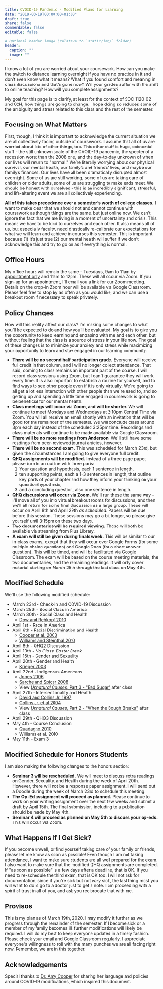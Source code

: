 ```yaml
---
title: CVOID-19 Pandemic - Modified Plans for Learning
date: "2019-03-19T00:00:00+01:00"
draft: true
share: false
commendable: false
editable: false

# Optional header image (relative to `static/img/` folder).
header:
  caption: ""
  image: ""
---
```


I know a lot of you are worried about your coursework. How can you make the switch to distance learning overnight if you have no practice in it and don’t even know what it means? What if you found comfort and meaning in class discussions and that’s gone now? Will your grades suffer with the shift to online teaching? How will you complete assignments? 

My goal for this page is to clarify, at least for the context of SOC 1120-02 and 02H, how things are going to change. I hope doing so reduces some of the ambiguity and stress related to this class and the rest of the semester.

## Focusing on What Matters
First, though, I think it is important to acknowledge the current situation we are all collectively facing outside of coursework. I assume that all of us are worried about lots of other things, too. This other stuff is huge, existential stuff - the still unknown scale of the CVOID-19 pandemic, the specter of a recession worst than the 2008 one, and the day-to-day unknown of when our lives will return to "normal." We’re literally worrying about our physical survival, our mental health, our family’s and friends’ lives, and maybe our family’s finances. Our lives have all been dramatically disrupted almost overnight. Some of us are still working, some of us are taking care of children or older adults, some of us are struggling to make ends meet. We should be honest with ourselves - this is an incredibly significant, stressful, and life-altering event we are all collectively experiencing.

**All of this takes precedence over a semester’s worth of college classes.** I want to make clear that we should not and cannot continue with coursework as though things are the same, but just online now. We can’t ignore the fact that we are living in a moment of uncertainty and crisis. This means we have to be kind to ourselves and each other. It also means all of us, but especially faculty, need drastically re-calibrate our expectations for what we will learn and achieve in courses this semester. This is important because (1) it’s just true (2) our mental health will suffer if we don’t acknowledge this and try to go on as if everything is normal. 

## Office Hours
My office hours will remain the same - Tuesdays, 9am to 11am by [appointment only](https://calendly.com/chris-prener) and 11am to 12pm. These will all occur via Zoom. If you sign-up for an appointment, I'll email you a link for our Zoom meeting. Details on the drop-in Zoom hour will be available via Google Classroom. Please feel free to stop by as often as you would like, and we can use a breakout room if necessary to speak privately.

## Policy Changes
How will this reality affect our class? I’m making some changes to what you’ll be expected to do and how you’ll be evaluated. My goal is to give you the opportunity to keep learning and engaging with me and each other, but without feeling that the class is a source of stress in your life now. The goal of these changes is to minimize your anxiety and stress while maximizing your opportunity to learn and stay engaged in our learning community.

  * **There will be no second half participation grade.** Everyone will receive full credit in that column, and I will no longer collect attendance. That said, coming to class remains an important part of the course. I will record class sessions using Zoom, but I can't guarantee they will work every time. It is also important to establish a routine for yourself, and to find ways to see other people even if it is only virtually. We're going to all get a lot less interaction with other people than we're used to, and so getting up and spending a little time engaged in coursework is going to be beneficial for our mental health.
  * **Class meetings will occur via Zoom, and will be shorter.** We will continue to meet Mondays and Wednesdays at 2:10pm Central Time via Zoom. You will all receive an email shortly with an invitation that will be good for the remainder of the semester. We will conclude class around 3pm each day instead of the scheduled 3:25pm time. Recordings and class materials will continue to be made available via Google Classroom.
  * **There will be no more readings from Anderson.** We'll still have some readings from peer-reviewed journal articles, however.
  * **There will be no second exam.** This was scheduled for March 23rd, but given the circumstances I am going to give everyone full credit.
  * **QHQ assignments will be modified.** Instead of a three page paper, please turn in an outline with three parts:
    1. Your question and hypothesis, each 1 sentence in length,
    2. ten supporting points, each a 1-3 sentences in length, that outline key parts of your chapter and how they inform your thinking on your question/hypothesis,
    3. and a concluding question, also one sentence in length.
  * **QHQ discussions will occur via Zoom.** We'll run these the same way - I'll move all of you into virtual breakout rooms for discussions, and then we'll all return for some final discussion as a large group. These will occur on April 8th and April 29th *as scheduled*. Papers will be due before this session. These sessions may go a bit longer, so please give yourself until 3:15pm on these two days.
  * **Two documentaries will be required viewing.** These will both be available via streaming from Pius Library.
  * **A exam will still be given during finals week.** This will be similar to our in-class exams, except that they will occur over Google Forms (for some multiple choice questions) and Google Docs (for a short answer question). This will be timed, and will be facilitated via Google Classroom. The exam will be based on the course meeting materials, the two documentaries, and the remaining readings. It will only cover material starting on March 25th through the last class on May 4th.
  
## Modified Schedule
We'll use the following modified schedule:

  * March 23rd - Check-in and COVID-19 Discussion
  * March 25th - Social Class in America
  * March 30th - Social Class and Health
    * [Dow and Rehkopf 2010](http://ezp.slu.edu/login?url=http://search.ebscohost.com/login.aspx?direct=true&db=edselc&AN=edselc.2-52.0-77249121135&site=eds-live)
  * April 1st - Race in America
  * April 6th - Racial Discrimination and Health
    * [Cooper et al. 2003](http://ezp.slu.edu/login?url=https://www.nejm.org/doi/full/10.1056/NEJMsb022863?url_ver=Z39.88-2003) 
    * [Williams and Sternthal 2010](http://ezp.slu.edu/login?url=https://journals.sagepub.com/doi/abs/10.1177/0022146510383838)
  * April 8th - QHQ2 Discussion
  * April 13th - *No Class, Easter Break*
  * April 15th - Gender and Sexuality 
  * April 20th - Gender and Health
    * [Krieger 2003](https://academic.oup.com/ije/article/32/4/652/666984)
  * April 22nd - Indigenous Americans
    * [Jones 2006](http://ezp.slu.edu/login?url=https://ajph.aphapublications.org/doi/full/10.2105/AJPH.2004.054262) 
    * [Sarche and Spicer 2008](https://www.ncbi.nlm.nih.gov/pmc/articles/PMC2567901/)
    * View [*Unnatural Causes*, Part 3 - "Bad Sugar"](http://ezp.slu.edu/login?url=http://search.ebscohost.com/login.aspx?direct=true&db=cat00825a&AN=slu.b4325118&site=eds-live) after class
  * April 27th - Intersectionality and Health
    * [David and Collins Jr. 1997](http://ezp.slu.edu/login?url=https://www.nejm.org/doi/full/10.1056/NEJM199710233371706) 
    * [Collins Jr. et al 2004](http://ezp.slu.edu/login?url=https://ajph.aphapublications.org/doi/abs/10.2105/ajph.94.12.2132)
    * View [*Unnatural Causes*, Part 2 - "When the Bough Breaks"](http://ezp.slu.edu/login?url=http://search.ebscohost.com/login.aspx?direct=true&db=cat00825a&AN=slu.b4325118&site=eds-live) after class
  * April 29th - QHQ3 Discussion
  * May 4th - Course Conclusion
    * [Quadagno 2010](http://ezp.slu.edu/login?url=https://journals.sagepub.com/doi/full/10.1177/0022146510368931) 
    * [Williams et al. 2010](http://ezp.slu.edu/login?url=https://www.healthaffairs.org/doi/full/10.1377/hlthaff.2010.0071)
  * May 11th - Exam 3

## Modified Schedule for Honors Students
I am also making the following changes to the honors section:

  * **Seminar 3 will be rescheduled.** We will meet to discuss extra readings on Gender, Sexuality, and Health during the week of April 20th. However, there will not be a response paper assignment. I will send out a Doodle during the week of March 23rd to schedule this meeting.
  * **The Op-Ed assignment will proceed as planned.** Please continue to work on your writing assignment over the next few weeks and submit a draft by April 15th. The final submission, including to a publication, should be made by May 4th.
  * **Seminar 4 will proceed as planned on May 5th to discuss your op-eds.** This will occur via Zoom.

## What Happens If I Get Sick?
If you become unwell, or find yourself taking care of your family or friends, please let me know as soon as possible! Even though I am not taking attendance, I want to make sure students are all well prepared for the exam. I also want to make sure that the modified QHQ assignments are completed. If "as soon as possible" is a few days after a deadline, that is OK. If you need to re-schedule the third exam, that is OK too. I will not ask for documentation, since if you're sick but not *very* sick, the last thing most you will want to do is go to a doctor just to get a note. I am proceeding with a spirit of trust in all of you, and ask you reciprocate that with me. 

## Provisos
This is my plan as of March 19th, 2020. I may modify it further as we progress through the remainder of the semester. If I become sick or a member of my family becomes ill, further modifications will likely be required. I will do my best to keep everyone updated in a timely fashion. Please check your email and Google Classroom regularly. I appreciate everyone's willingness to roll with the many punches we are all facing right now. Remember, we are in this together.

## Acknowledgements
Special thanks to [Dr. Amy Cooper](https://amycooper.net) for sharing her language and policies around COVID-19 modifications, which inspired this document.